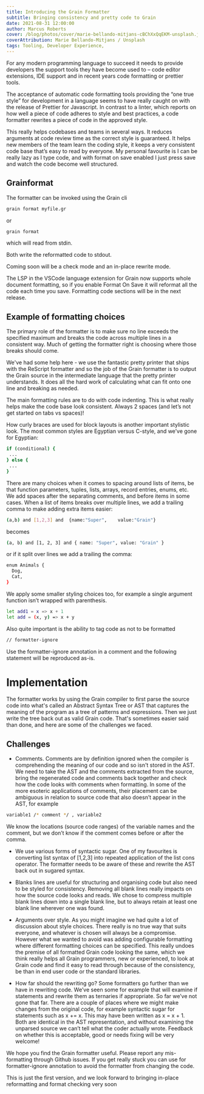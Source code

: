 ```yaml
---
title: Introducing the Grain Formatter
subtitle: Bringing consistency and pretty code to Grain
date: 2021-08-31 12:00:00
author: Marcus Roberts
cover: /blog/photos/cover/marie-bellando-mitjans-cBChXxQqEKM-unsplash.jpg
coverAttribution: Marie Bellando-Mitjans / Unsplash
tags: Tooling, Developer Experience, 
---
```


For any modern programming language to succeed it needs to provide developers the support tools they have become used to – code editor extensions, IDE support and in recent years code formatting or prettier tools.

The acceptance of automatic code formatting tools providing the “one true style” for development in a language seems to have really caught on with the release of Prettier for Javascript. In contrast to a linter, which reports on how well a piece of code adheres to style and best practices, a code formatter rewrites a piece of code in the approved style.

This really helps codebases and teams in several ways.   It reduces arguments at code review time as the correct style is guaranteed.  It helps new members of the team learn the coding style, it keeps a very consistent code base that’s easy to read by everyone.   My personal favourite is I can be really lazy as I type code, and with format on save enabled I just press save and watch the code become well structured.


## Grainformat

The formatter can be invoked using the Grain cli

```sh
grain format myfile.gr
```

or 

```sh
grain format  
``` 

which will read from stdin.

Both write the reformatted code to stdout.

Coming soon will be a check mode and an in-place rewrite mode.

The LSP in the VSCode language extension for Grain now supports whole document formatting, so if you enable Format On Save it will reformat all the code each time you save.    Formatting code sections will be in the next release.


## Example of formatting choices

The primary role of the formatter is to make sure no line exceeds the specified maximum and breaks the code across multiple lines in a consistent way.  Much of getting the formatter right is choosing where those breaks should come.

We've had some help here - we use the fantastic pretty printer that ships with the ReScript formatter and so the job of the Grain formatter is to output the Grain source in the intermediate language that the pretty printer understands.  It does all the hard work of calculating what can fit onto one line and breaking as needed.

The main formatting rules are to do with code indenting.  This is what really helps make the code base look consistent.  Always 2 spaces (and let’s not get started on tabs vs spaces)!

How curly braces are used for block layouts is another important stylistic look.   The most common styles are Egyptian versus C-style, and we’ve gone for Egyptian:

```sh
if (conditional) {
 ...
} else {
 ...
}
```

There are many choices when it comes to spacing around lists of items, be that function parameters, tuples, lists, arrays, record entries, enums, etc.  We add spaces after the separating comments, and before items in some cases.   When a list of items breaks over multiple lines, we add a trailing comma to make adding extra items easier:

```sh
(a,b) and [1,2,3] and  {name:"Super",    value:"Grain"}
```

becomes
```sh
(a, b) and [1, 2, 3] and { name: "Super", value: "Grain" } 
```

or if it split over lines we add a trailing the comma:

```sh
enum Animals { 
  Dog, 
  Cat,
}
```


We apply some smaller styling choices too, for example a single argument function isn’t wrapped with parenthesis. 

```sh
let add1 = x => x + 1
let add = (x, y) => x + y
```

Also quite important is the ability to tag code as not to be formatted

```sh
// formatter-ignore
```

Use the formatter-ignore annotation in a comment and the following statement will be reproduced as-is.

# Implementation

The formatter works by using the Grain compiler to first parse the source code into what's called an Abstract Syntax Tree or AST that captures the meaning of the program as a tree of patterns and expressions.    Then we just write the tree back out as valid Grain code.  That's sometimes easier said than done, and here are some of the challenges we faced.


## Challenges

-	Comments.   Comments are by definition ignored when the compiler is comprehending the meaning of our code and so isn't stored in the AST.  We need to take the AST and the comments extracted from the source, bring the regenerated code and comments back together and check how the code looks with comments when formatting.   In some of the more esoteric applications of comments, their placement can be ambiguous in relation to source code that also doesn’t appear in the AST, for example

```sh
variable1 /* comment */ , variable2
```

We know the locations (source code ranges) of the variable names and the comment, but we don’t know if the comment comes before or after the comma.

-	We use various forms of syntactic sugar.  One of my favourites is converting list syntax of [1,2,3] into repeated application of the list cons operator.    The formatter needs to be aware of these and rewrite the AST back out in sugared syntax.

- Blanks lines are useful for structuring and organising code but also need to be styled for consistency.  Removing all blank lines really impacts on how the source code looks and reads.    We chose to compress multiple blank lines down into a single blank line, but to always retain at least one blank line wherever one was found.

-	Arguments over style.  As you might imagine we had quite a lot of discussion about style choices.  There really is no true way that suits everyone, and whatever is chosen will always be a compromise.   However what we wanted to avoid was adding configurable formatting where different formatting choices can be specified.  This really undoes the premise of all formatted Grain code looking the same, which we think really helps all Grain programmers, new or experienced, to look at Grain code and find it easy to read through because of the consistency, be than in end user code or the standard libraries.
-	How far should the rewriting go?   	Some formatters go further than we have in rewriting code.  We’ve seen some for example that will examine if statements and rewrite them as ternaries if appropriate.   So far we’ve not gone that far.   There are a couple of places where we might make changes from the original code, for example syntactic sugar for statements such as x += x.   This may have been written as x = x + 1.   Both are identical in the AST representation, and without examining the unparsed source we can’t tell what the coder actually wrote.  Feedback on whether this is acceptable, good or needs fixing will be very welcome!

We hope you find the Grain formatter useful.  Please report any mis-formatting through Github issues.  If you get really stuck you can use for formatter-ignore annotation to avoid the formatter from changing the code.

This is just the first version, and we look forward to bringing in-place reformatting and format checking very soon

